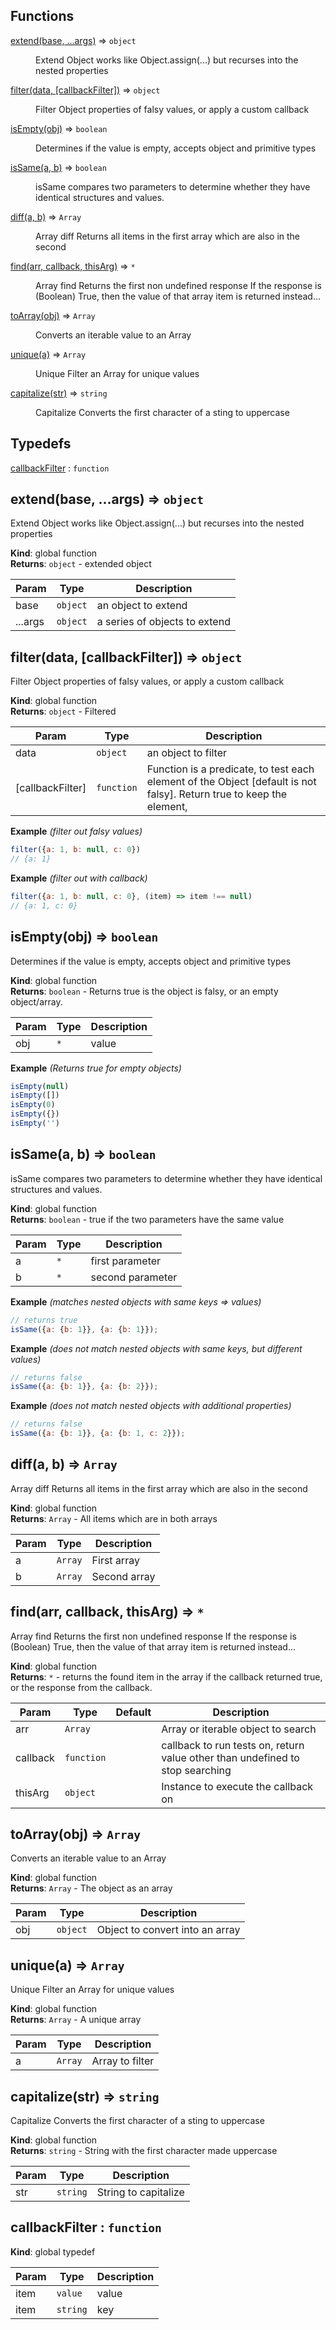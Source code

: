 ## Functions

<dl>
<dt><a href="#extend">extend(base, ...args)</a> ⇒ <code>object</code></dt>
<dd><p>Extend Object works like Object.assign(...) but recurses into the nested properties</p>
</dd>
<dt><a href="#filter">filter(data, [callbackFilter])</a> ⇒ <code>object</code></dt>
<dd><p>Filter Object properties of falsy values, or apply a custom callback</p>
</dd>
<dt><a href="#isEmpty">isEmpty(obj)</a> ⇒ <code>boolean</code></dt>
<dd><p>Determines if the value is empty, accepts object and primitive types</p>
</dd>
<dt><a href="#isSame">isSame(a, b)</a> ⇒ <code>boolean</code></dt>
<dd><p>isSame compares two parameters to determine whether they have identical structures and values.</p>
</dd>
<dt><a href="#diff">diff(a, b)</a> ⇒ <code>Array</code></dt>
<dd><p>Array diff
Returns all items in the first array which are also in the second</p>
</dd>
<dt><a href="#find">find(arr, callback, thisArg)</a> ⇒ <code>*</code></dt>
<dd><p>Array find
Returns the first non undefined response
If the response is (Boolean) True, then the value of that array item is returned instead...</p>
</dd>
<dt><a href="#toArray">toArray(obj)</a> ⇒ <code>Array</code></dt>
<dd><p>Converts an iterable value to an Array</p>
</dd>
<dt><a href="#unique">unique(a)</a> ⇒ <code>Array</code></dt>
<dd><p>Unique
Filter an Array for unique values</p>
</dd>
<dt><a href="#capitalize">capitalize(str)</a> ⇒ <code>string</code></dt>
<dd><p>Capitalize
Converts the first character of a sting to uppercase</p>
</dd>
</dl>

## Typedefs

<dl>
<dt><a href="#callbackFilter">callbackFilter</a> : <code>function</code></dt>
<dd></dd>
</dl>

<a name="extend"></a>

## extend(base, ...args) ⇒ <code>object</code>
Extend Object works like Object.assign(...) but recurses into the nested properties

**Kind**: global function  
**Returns**: <code>object</code> - extended object  

| Param | Type | Description |
| --- | --- | --- |
| base | <code>object</code> | an object to extend |
| ...args | <code>object</code> | a series of objects to extend |

<a name="filter"></a>

## filter(data, [callbackFilter]) ⇒ <code>object</code>
Filter Object properties of falsy values, or apply a custom callback

**Kind**: global function  
**Returns**: <code>object</code> - Filtered  

| Param | Type | Description |
| --- | --- | --- |
| data | <code>object</code> | an object to filter |
| [callbackFilter] | <code>function</code> | Function is a predicate, to test each element of the Object [default is not falsy]. Return true to keep the element, |

**Example** *(filter out falsy values)*  
```js
filter({a: 1, b: null, c: 0})
// {a: 1}
```
**Example** *(filter out with callback)*  
```js
filter({a: 1, b: null, c: 0}, (item) => item !== null)
// {a: 1, c: 0}
```
<a name="isEmpty"></a>

## isEmpty(obj) ⇒ <code>boolean</code>
Determines if the value is empty, accepts object and primitive types

**Kind**: global function  
**Returns**: <code>boolean</code> - Returns true is the object is falsy, or an empty object/array.  

| Param | Type | Description |
| --- | --- | --- |
| obj | <code>\*</code> | value |

**Example** *(Returns true for empty objects)*  
```js
isEmpty(null)
isEmpty([])
isEmpty(0)
isEmpty({})
isEmpty('')
```
<a name="isSame"></a>

## isSame(a, b) ⇒ <code>boolean</code>
isSame compares two parameters to determine whether they have identical structures and values.

**Kind**: global function  
**Returns**: <code>boolean</code> - true if the two parameters have the same value  

| Param | Type | Description |
| --- | --- | --- |
| a | <code>\*</code> | first parameter |
| b | <code>\*</code> | second parameter |

**Example** *(matches nested objects with same keys &#x3D;&gt; values)*  
```js
// returns true
isSame({a: {b: 1}}, {a: {b: 1}});
```
**Example** *(does not match nested objects with same keys, but different values)*  
```js
// returns false
isSame({a: {b: 1}}, {a: {b: 2}});
```
**Example** *(does not match nested objects with additional properties)*  
```js
// returns false
isSame({a: {b: 1}}, {a: {b: 1, c: 2}});
```
<a name="diff"></a>

## diff(a, b) ⇒ <code>Array</code>
Array diff
Returns all items in the first array which are also in the second

**Kind**: global function  
**Returns**: <code>Array</code> - All items which are in both arrays  

| Param | Type | Description |
| --- | --- | --- |
| a | <code>Array</code> | First array |
| b | <code>Array</code> | Second array |

<a name="find"></a>

## find(arr, callback, thisArg) ⇒ <code>\*</code>
Array find
Returns the first non undefined response
If the response is (Boolean) True, then the value of that array item is returned instead...

**Kind**: global function  
**Returns**: <code>\*</code> - returns the found item in the array if the callback returned true, or the response from the callback.  

| Param | Type | Default | Description |
| --- | --- | --- | --- |
| arr | <code>Array</code> |  | Array or iterable object to search |
| callback | <code>function</code> |  | callback to run tests on, return value other than undefined to stop searching |
| thisArg | <code>object</code> | <code></code> | Instance to execute the callback on |

<a name="toArray"></a>

## toArray(obj) ⇒ <code>Array</code>
Converts an iterable value to an Array

**Kind**: global function  
**Returns**: <code>Array</code> - The object as an array  

| Param | Type | Description |
| --- | --- | --- |
| obj | <code>object</code> | Object to convert into an array |

<a name="unique"></a>

## unique(a) ⇒ <code>Array</code>
Unique
Filter an Array for unique values

**Kind**: global function  
**Returns**: <code>Array</code> - A unique array  

| Param | Type | Description |
| --- | --- | --- |
| a | <code>Array</code> | Array to filter |

<a name="capitalize"></a>

## capitalize(str) ⇒ <code>string</code>
Capitalize
Converts the first character of a sting to uppercase

**Kind**: global function  
**Returns**: <code>string</code> - String with the first character made uppercase  

| Param | Type | Description |
| --- | --- | --- |
| str | <code>string</code> | String to capitalize |

<a name="callbackFilter"></a>

## callbackFilter : <code>function</code>
**Kind**: global typedef  

| Param | Type | Description |
| --- | --- | --- |
| item | <code>value</code> | value |
| item | <code>string</code> | key |


